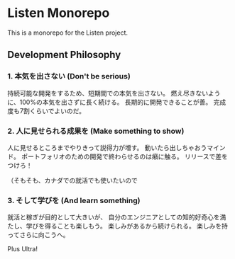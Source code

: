 # Listen Monorepo

This is a monorepo for the Listen project. 

## Development Philosophy

### 1. 本気を出さない (Don't be serious)

持続可能な開発をするため、短期間での本気を出さない。
燃え尽きないように、100%の本気を出さずに長く続ける。
長期的に開発できることが善。
完成度も7割くらいでよいのだ。

### 2. 人に見せられる成果を (Make something to show)

人に見せるところまでやりきって説得力が増す。
動いたら出しちゃおうマインド。
ポートフォリオのための開発で終わらせるのは癪に触る。
リリースで差をつけろ！

（そもそも、カナダでの就活でも使いたいので

### 3. そして学びを (And learn something)

就活と稼ぎが目的として大きいが、
自分のエンジニアとしての知的好奇心を満たし、学びを得ることも楽しもう。
楽しみがあるから続けられる。
楽しみを持ってさらに向こうへ。

Plus Ultra!
